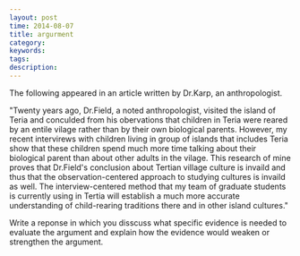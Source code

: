 ```yaml
---
layout: post
time: 2014-08-07
title: argurment
category: 
keywords: 
tags: 
description: 
---
```

The following appeared in an article written by Dr.Karp, an anthropologist.

"Twenty years ago, Dr.Field, a noted anthropologist, visited the island of Teria and conculded from his obervations that children in Teria were reared by an entile vilage rather than by their own biological parents. However, my recent intervirews with children living in group of islands that includes Teria show that these children spend much more time talking about their biological parent than about other adults in the vilage. This research of mine proves that Dr.Field's conclusion about Tertian village  culture is invaild and thus that the observation-centered approach to studying cultures is invaild as well. The interview-centered method that my team of graduate students is currently using in Tertia will establish a much more accurate understanding of child-rearing traditions there and in other island cultures."

Write a reponse in which you disscuss what specific evidence is needed to evaluate the argument and explain how the evidence would weaken or strengthen the argument.
